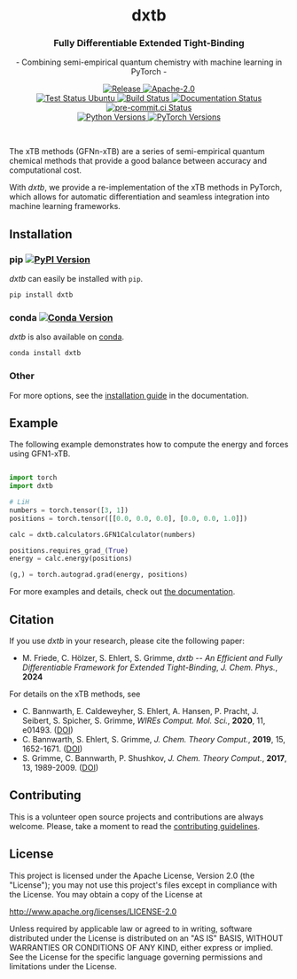 <h1 align="center">dxtb</h3>

<h3 align="center">Fully Differentiable Extended Tight-Binding</h3>
<p align="center">- Combining semi-empirical quantum chemistry with machine learning in PyTorch -</p>
      
<p align="center">
  <a href="https://github.com/grimme-lab/dxtb/releases/latest">
    <img src="https://img.shields.io/github/v/release/grimme-lab/dxtb?color=orange" alt="Release"/>
  </a>
  <a href="http://www.apache.org/licenses/LICENSE-2.0">
    <img src="https://img.shields.io/badge/License-Apache%202.0-orange.svg" alt="Apache-2.0"/>
  </a>
  <!---->
  <br>
  <!---->
  <a href="https://github.com/grimme-lab/dxtb/actions/workflows/ubuntu.yaml">
    <img src="https://github.com/grimme-lab/dxtb/actions/workflows/ubuntu.yaml/badge.svg" alt="Test Status Ubuntu"/>
  </a>
  <!-- <a href="https://github.com/grimme-lab/dxtb/actions/workflows/macos.yaml">
    <img src="https://github.com/grimme-lab/dxtb/actions/workflows/macos.yaml/badge.svg" alt="Test Status macOS"/>
  </a>
  <a href="https://github.com/grimme-lab/dxtb/actions/workflows/windows.yaml">
    <img src="https://github.com/grimme-lab/dxtb/actions/workflows/windows.yaml/badge.svg" alt="Test Status Windows"/>
  </a> -->
  <a href="https://github.com/grimme-lab/dxtb/actions/workflows/release.yaml">
    <img src="https://github.com/grimme-lab/dxtb/actions/workflows/release.yaml/badge.svg" alt="Build Status"/>
  </a>
  <a href="https://dxtb.readthedocs.io">
    <img src="https://readthedocs.org/projects/dxtb/badge/?version=latest" alt="Documentation Status"/>
  </a>
  <a href="https://results.pre-commit.ci/latest/github/grimme-lab/dxtb/main">
    <img src="https://results.pre-commit.ci/badge/github/grimme-lab/dxtb/main.svg" alt="pre-commit.ci Status"/>
  </a>
  <!-- <a href="https://codecov.io/gh/grimme-lab/dxtb">
    <img src="https://codecov.io/gh/grimme-lab/dxtb/branch/main/graph/badge.svg?token=" alt="Coverage"/>
  </a> -->
  <!---->
  <br>
  <!---->
  <a href="https://img.shields.io/badge/Python-3.8%20|%203.9%20|%203.10%20|%203.11-blue.svg">
    <img src="https://img.shields.io/badge/Python-3.8%20|%203.9%20|%203.10%20|%203.11-blue.svg" alt="Python Versions"/>
  </a>
  <a href="https://img.shields.io/badge/PyTorch-%3E=1.11.0-blue.svg">
    <img src="https://img.shields.io/badge/PyTorch-%3E=1.11.0-blue.svg" alt="PyTorch Versions"/>
  </a>
</p>

<br>

The xTB methods (GFNn-xTB) are a series of semi-empirical quantum chemical methods that provide a good balance between accuracy and computational cost.

With *dxtb*, we provide a re-implementation of the xTB methods in PyTorch, which allows for automatic differentiation and seamless integration into machine learning frameworks.


## Installation

### pip <a href="https://pypi.org/project/dxtb/"><img src="https://img.shields.io/pypi/v/dxtb" alt="PyPI Version"></a>

*dxtb* can easily be installed with ``pip``.

```sh
pip install dxtb
```

### conda <a href="https://anaconda.org/conda-forge/dxtb"><img src="https://img.shields.io/conda/vn/conda-forge/dxtb.svg" alt="Conda Version"></a>


*dxtb* is also available on [conda](https://conda.io/).

```sh
conda install dxtb
```

### Other

For more options, see the [installation guide](https://dxtb.readthedocs.io/en/latest/installation.html) in the documentation.


## Example

The following example demonstrates how to compute the energy and forces using GFN1-xTB.

```python

import torch
import dxtb

# LiH
numbers = torch.tensor([3, 1])
positions = torch.tensor([[0.0, 0.0, 0.0], [0.0, 0.0, 1.0]])

calc = dxtb.calculators.GFN1Calculator(numbers)

positions.requires_grad_(True)
energy = calc.energy(positions)

(g,) = torch.autograd.grad(energy, positions)
```

For more examples and details, check out [the documentation](https://dxtb.readthedocs.io).


## Citation

If you use *dxtb* in your research, please cite the following paper:

- M. Friede, C. Hölzer, S. Ehlert, S. Grimme, *dxtb -- An Efficient and Fully Differentiable Framework for Extended Tight-Binding*, *J. Chem. Phys.*, **2024**

For details on the xTB methods, see

- C. Bannwarth, E. Caldeweyher, S. Ehlert, A. Hansen, P. Pracht, J. Seibert, S. Spicher, S. Grimme,
  *WIREs Comput. Mol. Sci.*, **2020**, 11, e01493.
  ([DOI](https://doi.org/10.1002/wcms.1493))
- C. Bannwarth, S. Ehlert, S. Grimme,
  *J. Chem. Theory Comput.*, **2019**, 15, 1652-1671.
  ([DOI](https://dx.doi.org/10.1021/acs.jctc.8b01176))
- S. Grimme, C. Bannwarth, P. Shushkov,
  *J. Chem. Theory Comput.*, **2017**, 13, 1989-2009.
  ([DOI](https://dx.doi.org/10.1021/acs.jctc.7b00118))


## Contributing

This is a volunteer open source projects and contributions are always welcome.
Please, take a moment to read the [contributing guidelines](CONTRIBUTING.md).

## License

This project is licensed under the Apache License, Version 2.0 (the "License"); you may not use this project's files except in compliance with the License. You may obtain a copy of the License at

http://www.apache.org/licenses/LICENSE-2.0

Unless required by applicable law or agreed to in writing, software distributed under the License is distributed on an "AS IS" BASIS, WITHOUT WARRANTIES OR CONDITIONS OF ANY KIND, either express or implied. See the License for the specific language governing permissions and limitations under the License.
